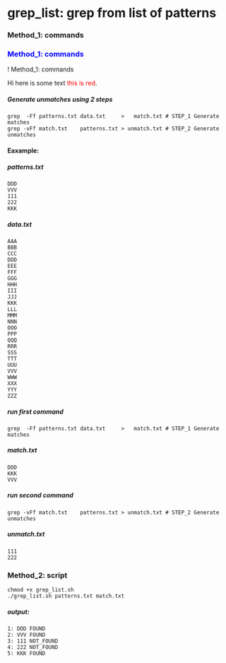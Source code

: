 # grep_list: grep from list of patterns

### Method_1: commands
<h3 style="color: blue;">Method_1: commands</h3>

! Method_1: commands

Hi here is some text <span style="color: red">this is red</span>.


##### Generate unmatches using 2 steps
```
grep  -Ff patterns.txt data.txt     >   match.txt # STEP_1 Generate   matches
grep -vFf match.txt    patterns.txt > unmatch.txt # STEP_2 Generate unmatches 
```


#### Eaxample:

##### patterns.txt
```
DDD
VVV
111
222
KKK
```

##### data.txt
```
AAA
BBB
CCC
DDD
EEE
FFF
GGG
HHH
III
JJJ
KKK
LLL
MMM
NNN
OOO
PPP
QQQ
RRR
SSS
TTT
UUU
VVV
WWW
XXX
YYY
ZZZ
```

##### run first command
```
grep  -Ff patterns.txt data.txt     >   match.txt # STEP_1 Generate   matches
```
##### match.txt
```
DDD
KKK
VVV
```


##### run second command
```
grep -vFf match.txt    patterns.txt > unmatch.txt # STEP_2 Generate unmatches 
```
##### unmatch.txt
```
111
222
```



### Method_2: script
```
chmod +x grep_list.sh
./grep_list.sh patterns.txt match.txt
```

##### output:
```
1: DDD FOUND
2: VVV FOUND
3: 111 NOT_FOUND
4: 222 NOT_FOUND
5: KKK FOUND
```


